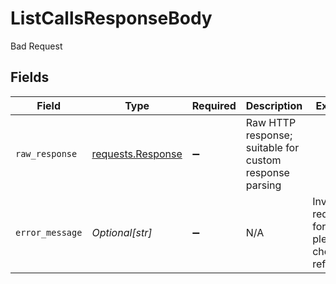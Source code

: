 # ListCallsResponseBody

Bad Request


## Fields

| Field                                                                                 | Type                                                                                  | Required                                                                              | Description                                                                           | Example                                                                               |
| ------------------------------------------------------------------------------------- | ------------------------------------------------------------------------------------- | ------------------------------------------------------------------------------------- | ------------------------------------------------------------------------------------- | ------------------------------------------------------------------------------------- |
| `raw_response`                                                                        | [requests.Response](https://requests.readthedocs.io/en/latest/api/#requests.Response) | :heavy_minus_sign:                                                                    | Raw HTTP response; suitable for custom response parsing                               |                                                                                       |
| `error_message`                                                                       | *Optional[str]*                                                                       | :heavy_minus_sign:                                                                    | N/A                                                                                   | Invalid request format, please check API reference.                                   |